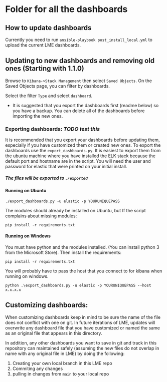 # Folder for all the dashboards


## How to update dashboards 
Currently you need to run `ansible-playbook post_install_local.yml` to upload the current LME dashboards.

## Updating to new dashboards and removing old ones (Starting with 1.1.0)
Browse to `Kibana->Stack Management` then select `Saved Objects`.
On the Saved Objects page, you can filter by dashboards.

Select the filter `Type` and select `dashboard`. 

* It is suggested that you export the dashboards first (readme below) so you have a backup. 
You can delete all of the dashboards before importing the new ones. 


### Exporting dashboards: *TODO test this*
It is recommended that you export your dashboards before updating them, especially if you have customized them or created new ones. 
To export the dashboards use the `export_dashboards.py`.
It is easiest to export them from the ubuntu machine where you have installed the ELK stack because the 
default port and hostname are in the script. You will need the user and password for elastic that were printed
on your initial install. 

##### The files will be exported to `./exported`

#### Running on Ubuntu

```
./export_dashboards.py -u elastic -p YOURUNIQUEPASS
```

The modules should already be installed on Ubuntu, but If the script complains about missing modules:
```
pip install -r requirements.txt 
```

#### Running on Windows
You must have python and the modules installed. (You can install python 3 from the Microsoft Store). Then install the requirements: 
```
pip install -r requirements.txt
``` 

You will probably have to pass the host that you connect to for kibana when running on windows.
```
python .\export_dashboards.py -u elastic -p YOURUNIQUEPASS --host x.x.x.x
```

## Customizing dashboards:
When customizing dashboards keep in mind to be sure the name of the file does not conflict with one on git. In future iterations of LME, updates will overwrite any dashboard file that you have customized or named the same as an original file that appears in this directory. 

In addition, any other dashboards you want to save in git and track in this repository can maintained safely (assuming the new files do not overlap in name with any original file in LME) by doing the following:
  1. Creating your own local branch in this LME repo
  2. Commiting any changes
  3. pulling in changes from `main` to your local repo


